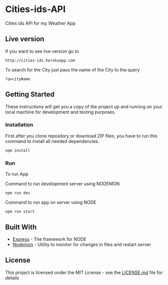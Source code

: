 # Cities-ids-API

Cities ids API for my Weather App

## Live version

If you want to see live version go to

```
http://cities-ids.herokuapp.com
```

To search for the City just pass the name of the City to the query

```
?q=cityName
```

## Getting Started

These instructions will get you a copy of the project up and running on your local machine for development and testing purposes.

### Installation

First after you clone repository or download ZIP files, you have to run this command to install all needed dependencies.

```
npm install
```

### Run

To run App

Command to run development server using NODEMON

```
npm run dev
```

Command to run app on server using NODE

```
npm run start
```

## Built With

* [Express](https://expressjs.com/) - The framework for NODE
* [Nodemon](https://nodemon.io/) - Utility to monitor for changes in files and restart server

## License

This project is licensed under the MIT License - see the [LICENSE.md](LICENSE.md) file for details